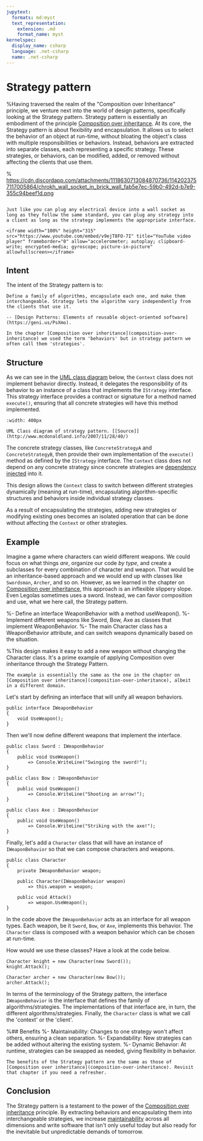 ```yaml
---
jupytext:
  formats: md:myst
  text_representation:
    extension: .md
    format_name: myst
kernelspec:
  display_name: csharp
  language: .net-csharp
  name: .net-csharp
---
```


# Strategy pattern

%Having traversed the realm of the "Composition over Inheritance" principle, we venture next into the world of design patterns, specifically looking at the Strategy pattern.
Strategy pattern is essentially an embodiment of the principle [Composition over inheritance](composition-over-inheritance).
At its core, the Strategy pattern is about flexibility and encapsulation.
It allows us to select the behavior of an object at run-time, without bloating the object's class with multiple responsibilities or behaviors. Instead, behaviors are extracted into separate classes, each representing a specific strategy.
These strategies, or behaviors, can be modified, added, or removed without affecting the clients that use them.

% https://cdn.discordapp.com/attachments/1118630713084870736/1142023757117005864/chrokh_wall_socket_in_brick_wall_fab5e7ec-59b0-492d-b7e9-355c94beef1d.png
```{figure} https://cdn.discordapp.com/attachments/1118630713084870736/1142016297459257405/chrokh_wall_socket_simple_flat_illustration_e644dd14-e4e6-48ad-b531-5917f28d1ce3.png

Just like you can plug any electrical device into a wall socket as long as they follow the same standard, you can plug any strategy into a client as long as the strategy implements the appropriate interface.
```

```{admonition} Video lecture
<iframe width="100%" height="315" src="https://www.youtube.com/embed/v9ejT8FO-7I" title="YouTube video player" frameborder="0" allow="accelerometer; autoplay; clipboard-write; encrypted-media; gyroscope; picture-in-picture" allowfullscreen></iframe>
```

## Intent

The intent of the Strategy pattern is to:

```{epigraph}
Define a family of algorithms, encapsulate each one, and make them interchangeable. Strategy lets the algorithm vary independently from the clients that use it.

-- [Design Patterns: Elements of reusable object-oriented software](https://geni.us/PsXmo).
```

```{note}
In the chapter [Composition over inheritance](composition-over-inheritance) we used the term 'behaviors' but in strategy pattern we often call them 'strategies'.
```

## Structure

As we can see in the [UML class diagram](uml-class-diagrams) below, the `Context` class does not implement behavior directly. Instead, it delegates the responsibility of its behavior to an instance of a class that implements the `IStrategy` interface. This strategy interface provides a contract or signature for a method named `execute()`, ensuring that all concrete strategies will have this method implemented.

```{figure} https://upload.wikimedia.org/wikipedia/commons/3/39/Strategy_Pattern_in_UML.png
:width: 400px

UML Class diagram of strategy pattern. [[Source]](http://www.mcdonaldland.info/2007/11/28/40/)
```

The concrete strategy classes, like `ConcreteStrategyA` and `ConcreteStrategyB`, then provide their own implementation of the `execute()` method as defined by the `IStrategy` interface.
The `Context` class does not depend on any concrete strategy since concrete strategies are [dependency injected](dependency-injection) into it.

This design allows the `Context` class to switch between different strategies dynamically (meaning at run-time), encapsulating algorithm-specific structures and behaviors inside individual strategy classes.

As a result of encapsulating the strategies, adding new strategies or modifying existing ones becomes an isolated operation that can be done without affecting the `Context` or other strategies.


## Example

Imagine a game where characters can wield different weapons.
We could focus on what things *are*, organize our code *by type*, and create a subclasses for every combination of character and weapon.
That would be an inheritance-based approach and we would end up with classes like `Swordsman`, `Archer`, and so on.
However, as we learned in the chapter on [Composition over inheritance](composition-over-inheritance), this approach is an inflexible slippery slope.
Even Legolas sometimes uses a sword.
Instead, we can favor composition and use, what we here call, the Strategy pattern.

%- Define an interface WeaponBehavior with a method useWeapon().
%- Implement different weapons like Sword, Bow, Axe as classes that implement WeaponBehavior.
%- The main Character class has a WeaponBehavior attribute, and can switch weapons dynamically based on the situation.

%This design makes it easy to add a new weapon without changing the Character class. It's a prime example of applying Composition over inheritance through the Strategy Pattern.

```{note}
The example is essentially the same as the one in the chapter on [Composition over inheritance](composition-over-inheritance), albeit in a different domain.
```

Let's start by defining an interface that will unify all weapon behaviors.

```{code-cell}
public interface IWeaponBehavior
{
    void UseWeapon();
}
```

Then we'll now define different weapons that implement the interface.

```{code-cell}
public class Sword : IWeaponBehavior
{
    public void UseWeapon()
        => Console.WriteLine("Swinging the sword!");
}
```

```{code-cell}
public class Bow : IWeaponBehavior
{
    public void UseWeapon()
        => Console.WriteLine("Shooting an arrow!");
}
```

```{code-cell}
public class Axe : IWeaponBehavior
{
    public void UseWeapon()
        => Console.WriteLine("Striking with the axe!");
}
```

Finally, let's add a `Character` class that will have an instance of `IWeaponBehavior` so that we can compose characters and weapons.

```{code-cell}
public class Character
{
    private IWeaponBehavior weapon;

    public Character(IWeaponBehavior weapon)
        => this.weapon = weapon;

    public void Attack()
        => weapon.UseWeapon();
}
```

In the code above the `IWeaponBehavior` acts as an interface for all weapon types. Each weapon, be it `Sword`, `Bow`, or `Axe`, implements this behavior. The `Character` class is composed with a weapon behavior which can be chosen at run-time.

How would we use these classes?
Have a look at the code below.

```{code-cell}
Character knight = new Character(new Sword());
knight.Attack();
```

```{code-cell}
Character archer = new Character(new Bow());
archer.Attack();
```

In terms of the terminology of the Strategy pattern, the interface `IWeaponBehavior` is the interface that defines the family of algorithms/strategies. The implementations of that interface are, in turn, the different algorithms/strategies.
Finally, the `Character` class is what we call the 'context' or the 'client'.

%## Benefits
%- Maintainability: Changes to one strategy won't affect others, ensuring a clean separation.
%- Expandability: New strategies can be added without altering the existing system.
%- Dynamic Behavior: At runtime, strategies can be swapped as needed, giving flexibility in behavior.

```{note}
The benefits of the Strategy pattern are the same as those of [Composition over inheritance](composition-over-inheritance). Revisit that chapter if you need a refresher.
```


## Conclusion

The Strategy pattern is a testament to the power of the [Composition over inheritance](composition-over-inheritance) principle. By extracting behaviors and encapsulating them into interchangeable strategies, we increase [maintainability](maintainability) across all dimensions and write software that isn't only useful today but also ready for the inevitable but unpredictable demands of tomorrow.

